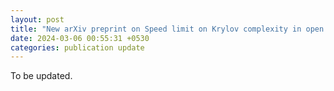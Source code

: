 ```yaml
---
layout: post
title: "New arXiv preprint on Speed limit on Krylov complexity in open quantum systems"
date: 2024-03-06 00:55:31 +0530
categories: publication update
---
```


To be updated.
